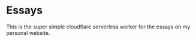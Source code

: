 # Essays

This is the super simple cloudflare serverless worker for the essays on my personal website.